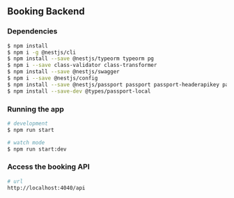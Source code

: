 ## Booking Backend

### Dependencies

```bash
$ npm install
$ npm i -g @nestjs/cli
$ npm install --save @nestjs/typeorm typeorm pg
$ npm i --save class-validator class-transformer
$ npm install --save @nestjs/swagger
$ npm i --save @nestjs/config
$ npm install --save @nestjs/passport passport passport-headerapikey passport-local
$ npm install --save-dev @types/passport-local
```

### Running the app

```bash
# development
$ npm run start

# watch mode
$ npm run start:dev
```

### Access the booking API
```bash
# url
http://localhost:4040/api
```
